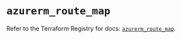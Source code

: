 # `azurerm_route_map`

Refer to the Terraform Registry for docs: [`azurerm_route_map`](https://registry.terraform.io/providers/hashicorp/azurerm/3.88.0/docs/resources/route_map).

